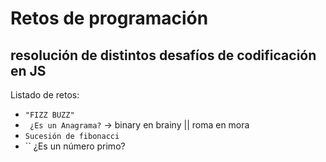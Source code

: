 # Retos de programación

## resolución de distintos desafíos de codificación en JS

Listado de retos: 

* ``"FIZZ BUZZ"``
* `` ¿Es un Anagrama?`` -> binary en brainy || roma en mora
* ``Sucesión de fibonacci``
* `` ¿Es un número primo?



